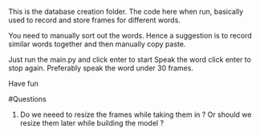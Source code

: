 This is the database creation folder.
The code here when run, basically used to record and store frames for different words.

You need to manually sort out the words. Hence a suggestion is to record similar words together and then manually copy paste.

Just run the main.py and click enter to start
Speak the word
click enter to stop again.
Preferably speak the word under 30 frames.

Have fun


#Questions 
1. Do we neeed to resize the frames while taking them in ? Or should we resize them later while building the model ?

